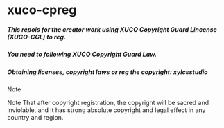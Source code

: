 # xuco-cpreg
##### This repois for the creator work using XUCO Copyright Guard Lincense (XUCO-CGL) to reg.
##### You need to following XUCO Copyright Guard Law.
##### Obtaining licenses, copyright laws or reg the copyright: xylcsstudio
> [!Note]
> Note That after copyright registration, the copyright will be sacred and inviolable, and it has strong absolute copyright and legal effect in any country and region.
